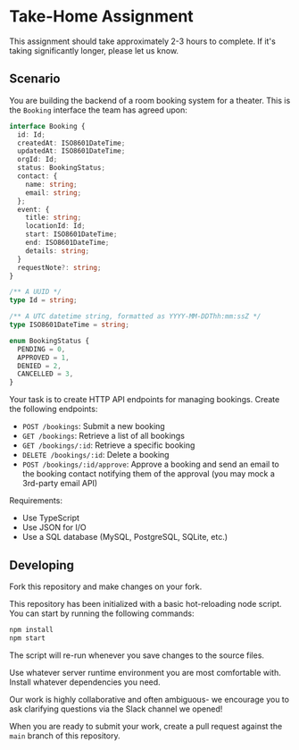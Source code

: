 # Take-Home Assignment

This assignment should take approximately 2-3 hours to complete. If it's taking significantly longer, please let us know.

## Scenario

You are building the backend of a room booking system for a theater. This is the `Booking` interface the team has agreed upon:

```typescript
interface Booking {
  id: Id;
  createdAt: ISO8601DateTime;
  updatedAt: ISO8601DateTime;
  orgId: Id;
  status: BookingStatus;
  contact: {
    name: string;
    email: string;
  };
  event: {
    title: string;
    locationId: Id;
    start: ISO8601DateTime;
    end: ISO8601DateTime;
    details: string;
  }
  requestNote?: string;
}

/** A UUID */
type Id = string;

/** A UTC datetime string, formatted as YYYY-MM-DDThh:mm:ssZ */
type ISO8601DateTime = string;

enum BookingStatus {
  PENDING = 0,
  APPROVED = 1,
  DENIED = 2,
  CANCELLED = 3,
}
```

Your task is to create HTTP API endpoints for managing bookings. Create the following endpoints:

- `POST /bookings`: Submit a new booking
- `GET /bookings`: Retrieve a list of all bookings
- `GET /bookings/:id`: Retrieve a specific booking
- `DELETE /bookings/:id`: Delete a booking
- `POST /bookings/:id/approve`: Approve a booking and send an email to the booking contact notifying them of the approval (you may mock a 3rd-party email API)

Requirements:

- Use TypeScript
- Use JSON for I/O
- Use a SQL database (MySQL, PostgreSQL, SQLite, etc.)

## Developing

Fork this repository and make changes on your fork.

This repository has been initialized with a basic hot-reloading node script. You can start by running the following commands:

```bash
npm install
npm start
```

The script will re-run whenever you save changes to the source files.

Use whatever server runtime environment you are most comfortable with. Install whatever dependencies you need.

Our work is highly collaborative and often ambiguous- we encourage you to ask clarifying questions via the Slack channel we opened!

When you are ready to submit your work, create a pull request against the `main` branch of this repository.
